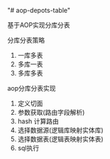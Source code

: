 "# aop-depots-table" 

基于AOP实现分库分表

分库分表策略
1. 一库多表
2. 多库一表
3. 多库多表

aop分库分表实现
1. 定义切面
2. 参数获取(路由字段解析)
3. hash 计算路由
4. 选择数据源(逻辑库映射实体库)
5. 选择数据表(逻辑表映射实体表)
6. sql执行
